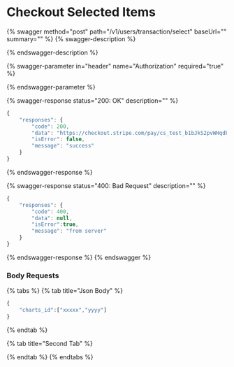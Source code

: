 # Checkout Selected Items

{% swagger method="post" path="/v1/users/transaction/select" baseUrl="" summary="" %}
{% swagger-description %}

{% endswagger-description %}

{% swagger-parameter in="header" name="Authorization" required="true" %}

{% endswagger-parameter %}

{% swagger-response status="200: OK" description="" %}
```javascript
{
    "responses": {
        "code": 200,
        "data": "https://checkout.stripe.com/pay/cs_test_b1bJkS2pvWHqdbMFH2XTxfNnY0ll2piF9zh76dOeiaXYJWlaaFOSRtP2w3#fidkdWxOYHwnPyd1blpxYHZxWjA0T210bTNDPXZ0PFdzfGpTSG9JbTdTZExrajVLbzQ0Nn80RGZyV1BHcWdWcXdHTm5xMmNQUEBtNnQzSEFIc1RKPXVpVUtOS19DN2BfUnJzcW1dfUhfQmBpNTU1MzY0c29XYycpJ2N3amhWYHdzYHcnP3F3cGApJ2lkfGpwcVF8dWAnPydocGlxbFpscWBoJyknYGtkZ2lgVWlkZmBtamlhYHd2Jz9xd3BgeCUl",
        "isError": false,
        "message": "success"
    }
}
```
{% endswagger-response %}

{% swagger-response status="400: Bad Request" description="" %}
```javascript
{
    "responses": {
        "code": 400,
        "data": null,
        "isError":true,
        "message": "from server"
    }
}
```
{% endswagger-response %}
{% endswagger %}

### Body Requests

{% tabs %}
{% tab title="Json Body" %}
```javascript
{
    "charts_id":["xxxxx","yyyy"]
}
```
{% endtab %}

{% tab title="Second Tab" %}

{% endtab %}
{% endtabs %}
